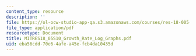 ```yaml
---
content_type: resource
description: ''
file: https://ol-ocw-studio-app-qa.s3.amazonaws.com/courses/res-18-005-highlights-of-calculus-spring-2010/eba56cdd70e64afea45efcb4da10435d_MITRES18_05S10_Growth_Rate_Log_Graphs.pdf
file_type: application/pdf
resourcetype: Document
title: MITRES18_05S10_Growth_Rate_Log_Graphs.pdf
uid: eba56cdd-70e6-4afe-a45e-fcb4da10435d
---
```

